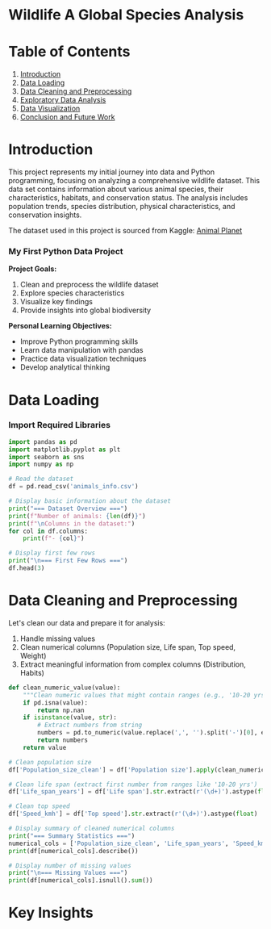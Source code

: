 
# Wildlife A Global Species Analysis

# Table of Contents
1. [Introduction](#Introduction)
2. [Data Loading](#Data-Loading)
3. [Data Cleaning and Preprocessing](#Data-Cleaning-and-Preprocessing)
4. [Exploratory Data Analysis](#Exploratory-Data-Analysis)
5. [Data Visualization](#Data-Visualization)
6. [Conclusion and Future Work](#Conclusion-and-Future-Work)


# Introduction
This project represents my initial journey into data and Python programming, focusing on analyzing a comprehensive wildlife dataset.
This data set contains information about various animal species, their characteristics, habitats, and conservation status. The analysis includes population trends, species distribution, physical characteristics, and conservation insights.

The dataset used in this project is sourced from Kaggle: [Animal Planet](https://www.kaggle.com/datasets/lainguyn123/animal-planet)

### My First Python Data Project

**Project Goals:**
1. Clean and preprocess the wildlife dataset
2. Explore species characteristics
3. Visualize key findings
4. Provide insights into global biodiversity

**Personal Learning Objectives:**
- Improve Python programming skills
- Learn data manipulation with pandas
- Practice data visualization techniques
- Develop analytical thinking

# Data Loading
### Import Required Libraries
```python
import pandas as pd
import matplotlib.pyplot as plt
import seaborn as sns
import numpy as np

# Read the dataset
df = pd.read_csv('animals_info.csv')

# Display basic information about the dataset
print("=== Dataset Overview ===")
print(f"Number of animals: {len(df)}")
print(f"\nColumns in the dataset:")
for col in df.columns:
    print(f"- {col}")

# Display first few rows
print("\n=== First Few Rows ===")
df.head(3)
```
# Data Cleaning and Preprocessing

Let's clean our data and prepare it for analysis:
1. Handle missing values
2. Clean numerical columns (Population size, Life span, Top speed, Weight)
3. Extract meaningful information from complex columns (Distribution, Habits)
   
```python
def clean_numeric_value(value):
    """Clean numeric values that might contain ranges (e.g., '10-20 yrs')"""
    if pd.isna(value):
        return np.nan
    if isinstance(value, str):
        # Extract numbers from string
        numbers = pd.to_numeric(value.replace(',', '').split('-')[0], errors='coerce')
        return numbers
    return value

# Clean population size
df['Population_size_clean'] = df['Population size'].apply(clean_numeric_value)

# Clean life span (extract first number from ranges like '10-20 yrs')
df['Life_span_years'] = df['Life span'].str.extract(r'(\d+)').astype(float)  # Added 'r' prefix

# Clean top speed
df['Speed_kmh'] = df['Top speed'].str.extract(r'(\d+)').astype(float)  # Added 'r' prefix

# Display summary of cleaned numerical columns
print("=== Summary Statistics ===")
numerical_cols = ['Population_size_clean', 'Life_span_years', 'Speed_kmh']
print(df[numerical_cols].describe())

# Display number of missing values
print("\n=== Missing Values ===")
print(df[numerical_cols].isnull().sum())
```
# Key Insights
